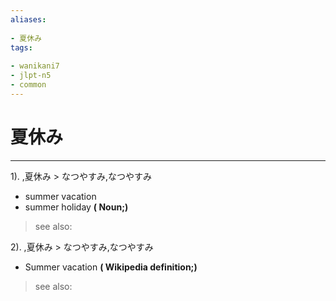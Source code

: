 ```yaml
---
aliases:
    
- 夏休み
tags:
    
- wanikani7
- jlpt-n5
- common
---
```


# 夏休み
---
1).
,夏休み > なつやすみ,なつやすみ

- summer vacation
- summer holiday
**( Noun;)**
> see also: 
            
2).
,夏休み > なつやすみ,なつやすみ

- Summer vacation
**( Wikipedia definition;)**
> see also: 
            